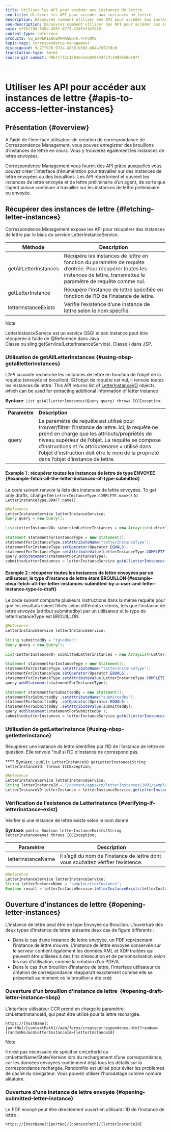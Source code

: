 ```yaml
---
title: Utiliser les API pour accéder aux instances de lettre
seo-title: Utiliser les API pour accéder aux instances de lettre
description: Découvrez comment utiliser des API pour accéder aux instances de lettre.
seo-description: Découvrez comment utiliser des API pour accéder aux instances de lettre.
uuid: e7fb7798-f49d-458f-87f5-22df5f3e7d10
content-type: reference
products: SG_EXPERIENCEMANAGER/6.4/FORMS
topic-tags: correspondence-management
discoiquuid: 9c27f976-972a-4250-b56d-b84a7d72f8c8
translation-type: tm+mt
source-git-commit: 49b7cff2c1583ee1eb929434f27c1989558e197f

---
```



# Utiliser les API pour accéder aux instances de lettre {#apis-to-access-letter-instances}

## Présentation {#overview}

A l’aide de l’interface utilisateur de création de correspondance de Correspondence Management, vous pouvez enregistrer des brouillons d’instances de lettre en cours. Vous y trouverez également les instances de lettre envoyées.

Correspondence Management vous fournit des API grâce auxquelles vous pouvez créer l’interface d’énumération pour travailler sur des instances de lettre envoyées ou des brouillons. Les API répertorient et ouvrent les instances de lettre envoyée et de lettre préliminaire d’un agent, de sorte que l’agent puisse continuer à travailler sur les instances de lettre préliminaire ou envoyée.

## Récupérer des instances de lettre {#fetching-letter-instances}

Correspondence Management expose les API pour récupérer des instances de lettre par le biais du service LetterInstanceService.

| Méthode | Description |
|--- |--- |
| getAllLetterInstances | Récupère les instances de lettre en fonction du paramètre de requête d’entrée. Pour récupérer toutes les instances de lettre, transmettez le paramètre de requête comme nul. |
| getLetterInstance | Récupère l’instance de lettre spécifiée en fonction de l’ID de l’instance de lettre. |
| letterInstanceExists | Vérifie l’existence d’une instance de lettre selon le nom spécifié. |

>[!NOTE]
>
>LetterInstanceService est un service OSGI et son instance peut être récupérée à l’aide de @Reference dans Java\
>Classe ou sling.getService(LetterInstanceService). Classe ) dans JSP.

### Utilisation de getAllLetterInstances {#using-nbsp-getallletterinstances}

L’API suivante recherche les instances de lettre en fonction de l’objet de la requête (envoyée et brouillon). Si l’objet de requête est nul, il renvoie toutes les instances de lettre. This API returns list of [LetterInstanceVO](https://helpx.adobe.com/aem-forms/6-2/javadocs/com/adobe/icc/dbforms/obj/LetterInstanceVO.html) objects, which can be used for extracting additional information of letter instance

**Syntaxe**: `List getAllLetterInstances(Query query) throws ICCException;`

<table> 
 <tbody> 
  <tr> 
   <td><strong>Paramètre</strong></td> 
   <td><strong>Description</strong></td> 
  </tr> 
  <tr> 
   <td>query</td> 
   <td>Le paramètre de requête est utilisé pour trouver/filtrer l’instance de lettre. Ici, la requête ne prend en charge que les attributs/propriétés de niveau supérieur de l’objet. La requête se compose d’instructions et l’« attributename » utilisé dans l’objet d’instruction doit être le nom de la propriété dans l’objet d’instance de lettre.<br /> </td> 
  </tr> 
 </tbody> 
</table>

#### Exemple 1 : récupérer toutes les instances de lettre de type ENVOYEE {#example-fetch-all-the-letter-instances-of-type-submitted}

Le code suivant renvoie la liste des instances de lettre envoyées. To get only drafts, change the `LetterInstanceType.COMPLETE.name()` to `LetterInstanceType.DRAFT.name().`

```java
@Reference
LetterInstanceService letterInstanceService;
Query query = new Query();
 
List<LetterInstanceVO> submittedLetterInstances = new ArrayList<LetterInstanceVO>();
 
Statement statementForInstanceType = new Statement();
statementForInstanceType.setAttributeName("letterInstanceType");
statementForInstanceType.setOperator(Operator.EQUALS);
statementForInstanceType.setAttributeValue(LetterInstanceType.COMPLETE.name());
query.addStatement(statementForInstanceType);
submittedLetterInstances = letterInstanceService.getAllLetterInstances(query);
```

#### Exemple 2 : récupérer toutes les instances de lettre envoyées par un utilisateur, le type d’instance de lettre étant BROUILLON {#example-nbsp-fetch-all-the-letter-instances-submitted-by-a-user-and-letter-instance-type-is-draft}

Le code suivant comporte plusieurs instructions dans la même requête pour que les résultats soient filtrés selon différents critères, tels que l’instance de lettre envoyée (attribut submittedby) par un utilisateur et le type de letterInstanceType est BROUILLON.

```java
@Reference
LetterInstanceService letterInstanceService;
 
String submittedBy = "tglodman";
Query query = new Query();
 
List<LetterInstanceVO> submittedLetterInstances = new ArrayList<LetterInstanceVO>();
 
Statement statementForInstanceType = new Statement();
statementForInstanceType.setAttributeName("letterInstanceType");
statementForInstanceType.setOperator(Operator.EQUALS);
statementForInstanceType.setAttributeValue(LetterInstanceType.COMPLETE.name());
query.addStatement(statementForInstanceType);
 
Statement statementForSubmittedBy = new Statement();
statementForSubmittedBy .setAttributeName("submittedby");
statementForSubmittedBy .setOperator(Operator.EQUALS);
statementForSubmittedBy .setAttributeValue(submittedBy);
query.addStatement(statementForSubmittedBy );
submittedLetterInstances = letterInstanceService.getAllLetterInstances(query);
```

### Utilisation de getLetterInstance {#using-nbsp-getletterinstance}

Récupérez une instance de lettre identifiée par l’ID de l’instance de lettre en question. Elle renvoie &quot;null si l’ID d’instance ne correspond pas.

**** Syntaxe : `public LetterInstanceVO getLetterInstance(String letterInstanceId) throws ICCException;`

```java
@Reference
LetterInstanceService letterInstanceService;
String letterInstanceId = "/content/apps/cm/letterInstances/1001/sampleLetterInstance";
LetterInstanceVO letterInstance = letterInstanceService.getLetterInstance(letterInstanceId );
```

### Vérification de l’existence de LetterInstance {#verifying-if-letterinstance-exist}

Vérifier si une instance de lettre existe selon le nom donné

**Syntaxe**: `public Boolean letterInstanceExists(String letterInstanceName) throws ICCException;`

| **Paramètre** | **Description** |
|---|---|
| letterInstanceName | Il s’agit du nom de l’instance de lettre dont vous souhaitez vérifier l’existence. |

```java
@Reference
LetterInstanceService letterInstanceService;
String letterInstanceName = "sampleLetterInstance";
Boolean result = letterInstanceService.letterInstanceExists(letterInstanceName );
```

## Ouverture d’instances de lettre {#opening-letter-instances}

L’instance de lettre peut être de type Envoyée ou Brouillon. L’ouverture des deux types d’instance de lettre présente deux cas de figure différents :

* Dans le cas d’une instance de lettre envoyée, un PDF représentant l’instance de lettre s’ouvre. L’instance de lettre envoyée conservée sur le serveur contient également les données XML et XDP traitées qui peuvent être utilisées à des fins d’exécution et de personnalisation selon les cas d’utilisation, comme la création d’un PDF/A.
* Dans le cas d’un brouillon d’instance de lettre, l’interface utilisateur de création de correspondance réapparaît exactement comme elle se présentait au moment où le brouillon a été créé

### Ouverture d’un brouillon d’instance de lettre  {#opening-draft-letter-instance-nbsp}

L’interface utilisateur CCR prend en charge le paramètre cmLetterInstanceId, qui peut être utilisé pour la lettre rechargée.

`https://[hostName]:[portNo]/[contextPath]//aem/forms/createcorrespondence.html?random=[randomNo]&cmLetterInstanceId=[letterInstanceId]`

>[!NOTE]
>
>Il n’est pas nécessaire de spécifier cmLetterId ou cmLetterName/State/Version lors du rechargement d’une correspondance, car les données envoyées contiennent déjà tous les détails sur la correspondance rechargée. RandomNo est utilisé pour éviter les problèmes de cache du navigateur. Vous pouvez utiliser l’horodatage comme nombre aléatoire.

### Ouverture d’une instance de lettre envoyée {#opening-submitted-letter-instance}

Le PDF envoyé peut être directement ouvert en utilisant l’ID de l’instance de lettre :

`https://[hostName]:[portNo]/[contextPath]/[letterInstanceId]`

